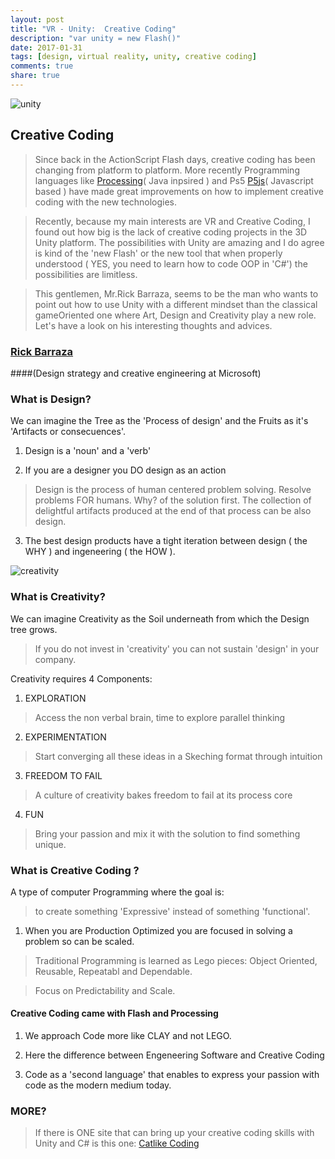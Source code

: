 ```yaml
---
layout: post
title: "VR - Unity:  Creative Coding"
description: "var unity = new Flash()"
date: 2017-01-31
tags: [design, virtual reality, unity, creative coding]
comments: true
share: true
---
```


![unity](https://cloud.githubusercontent.com/assets/17754060/22469440/6fa92b08-e7a2-11e6-93c2-4b2f661d5a2d.png)

## Creative Coding

> Since back in the ActionScript Flash days, creative coding has been changing from platform to platform.
More recently Programming languages like [Processing](https://processing.org/)( Java inpsired ) and Ps5 [P5js](https://p5js.org/)( Javascript based ) have made great improvements on how to implement creative coding with the new technologies.

> Recently, because my main interests are VR and Creative Coding, I found out how big is the lack of creative coding projects
in the 3D Unity platform. The possibilities with Unity are amazing and I do agree is kind of the 'new Flash' or the new tool
that when properly understood ( YES, you need to learn how to code OOP in 'C#') the possibilities are limitless.

> This gentlemen, Mr.Rick Barraza, seems to be the man who wants to point out how to use Unity with a different mindset than the classical gameOriented one where Art, Design and Creativity play a new role. Let's have a look on his interesting thoughts and advices.

### [Rick Barraza](http://rbarraza.com/) 
####(Design strategy and creative engineering at Microsoft)

### What is Design?

We can imagine the Tree as the 'Process of design' and the Fruits as it's 'Artifacts or consecuences'.

1. Design is a 'noun' and a 'verb'

2. If you are a designer you DO design as an action

> Design is the process of human centered problem solving. Resolve problems FOR humans. Why? of the solution first.
> The collection of delightful artifacts produced at the end of that process can be also design.

3. The best design products have a tight iteration between design ( the WHY ) and ingeneering ( the HOW ).

![creativity](https://cloud.githubusercontent.com/assets/17754060/22469441/6fae8c2e-e7a2-11e6-81ae-9cda3b6b5416.png)

### What is Creativity?

We can imagine Creativity as the Soil underneath from which the Design tree grows.

>  If you do not invest in 'creativity' you can not sustain 'design' in your company.

Creativity requires 4 Components:

1. EXPLORATION
> Access the non verbal brain, time to explore parallel thinking

2. EXPERIMENTATION
> Start converging all these ideas in a Skeching format through intuition

3. FREEDOM TO FAIL
> A culture of creativity bakes freedom to fail at its process core

4. FUN
> Bring your passion and  mix it with the solution to find something unique.

### What is Creative Coding ?

A type of computer Programming where the goal is: 
> to create something 'Expressive' instead of something 'functional'.

1. When you are Production Optimized you are focused in solving a problem so can be scaled.

> Traditional Programming is learned as Lego pieces: Object Oriented, Reusable, Repeatabl and Dependable.

> Focus on Predictability and Scale.

#### Creative Coding came with Flash and Processing

1. We approach Code more like CLAY and not LEGO.

2. Here the difference between Engeneering Software and Creative Coding

3. Code as a 'second language' that enables to express your passion with code as the modern medium today.

### MORE?

> If there is ONE site that can bring up your creative coding skills with Unity and C# is this one:
[Catlike Coding](http://catlikecoding.com)

